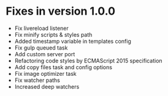 # Fixes in version 1.0.0

* Fix livereload listener
* Fix minify scripts & styles path
* Added timestamp variable in templates config
* Fix gulp queued task
* Add custom server port
* Refactoring code styles by ECMAScript 2015 specification
* Add copy files task and config options
* Fix image optimizer task
* Fix watcher paths
* Increased deep watchers